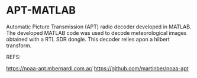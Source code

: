 # APT-MATLAB
Automatic Picture Transmission (APT) radio decoder developed in MATLAB. The developed MATLAB code was used to decode meteorological images obtained with a RTL SDR
dongle. This decoder relies apon a  hilbert transform. 

REFS:

https://noaa-apt.mbernardi.com.ar/
https://github.com/martinber/noaa-apt
